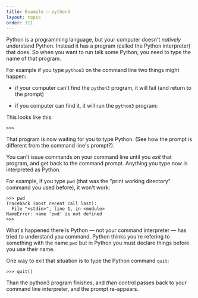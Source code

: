 ```yaml
---
title: Example — python3
layout: topic
order: 111
---
```


Python is a programming language, but your computer doesn't _natively_ understand Python. Instead it has a program (called the Python interpreter) that does. So when you want to run talk some Python, you need to type the name of that program.

For example if you type `python3` on the command line two things might happen:

* if your computer can't find the `python3` program, it will fail (and return to the prompt)

* if you computer can find it, it will run the `python3` program:

This looks like this:

    >>>

That program is now waiting for you to type Python. (See how the prompt is different from the command line's prompt?).

You can't issue commands on your command line until you _exit_ that program, and get back to the command prompt. Anything you type now is interpreted as Python.

For example, if you type `pwd` (that was the "print working directory" command you used before), it won't work:

    >>> pwd
    Traceback (most recent call last):
      File "<stdin>", line 1, in <module>
    NameError: name 'pwd' is not defined
    >>> 

What's happened there is Python — not your command interpreter — has tried to understand you command. Python thinks you're refering to something with the name `pwd` but in Python you
must declare things before you use their name.

One way to exit that situation is to type the Python command `quit`:

    >>> quit()

Than the python3 program finishes, and _then_ control passes back to your command line interpreter, and the prompt re-appears.